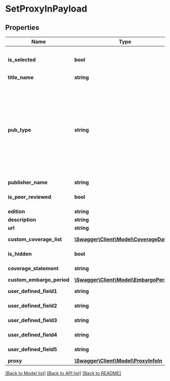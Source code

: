 # SetProxyInPayload

## Properties
Name | Type | Description | Notes
------------ | ------------- | ------------- | -------------
**is_selected** | **bool** | Indicates if selected in a customer&#x27;s account. | 
**title_name** | **string** | Title Name | [optional] 
**pub_type** | **string** | Type of publication. Valid values are journal, newsletter, report, proceedings, website, newspaper, unspecified, book, bookseries, database, thesisdissertation, streamingaudio, streamingvideo, and audiobook. | [optional] 
**publisher_name** | **string** | Publisher Name | [optional] 
**is_peer_reviewed** | **bool** | Field to indicate if title is peer reviewed. | [optional] 
**edition** | **string** | Title Edition | [optional] 
**description** | **string** | Description | [optional] 
**url** | **string** | URL | [optional] 
**custom_coverage_list** | [**\Swagger\Client\Model\CoverageDates[]**](CoverageDates.md) | Custom Coverage List | [optional] 
**is_hidden** | **bool** | Field to indicate if title is hidden. | [optional] 
**coverage_statement** | **string** | Coverage Statement | [optional] 
**custom_embargo_period** | [**\Swagger\Client\Model\EmbargoPeriod**](EmbargoPeriod.md) |  | [optional] 
**user_defined_field1** | **string** | User Defined Field 1 | [optional] 
**user_defined_field2** | **string** | User Defined Field 2 | [optional] 
**user_defined_field3** | **string** | User Defined Field 3 | [optional] 
**user_defined_field4** | **string** | User Defined Field 4 | [optional] 
**user_defined_field5** | **string** | User Defined Field 5 | [optional] 
**proxy** | [**\Swagger\Client\Model\ProxyInfoIn**](ProxyInfoIn.md) |  | [optional] 

[[Back to Model list]](../README.md#documentation-for-models) [[Back to API list]](../README.md#documentation-for-api-endpoints) [[Back to README]](../README.md)

